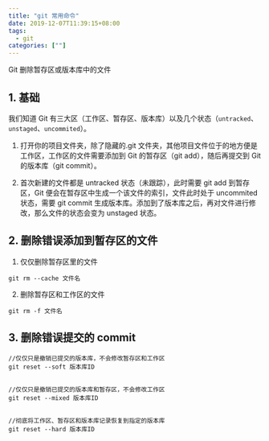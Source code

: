 ```yaml
---
title: "git 常用命令"
date: 2019-12-07T11:39:15+08:00
tags:
  - git
categories: [""]
---
```


Git 删除暂存区或版本库中的文件

<!--more-->

## 1. 基础

我们知道 Git 有三大区（工作区、暂存区、版本库）以及几个状态（`untracked`、`unstaged`、`uncommited`）。

1. 打开你的项目文件夹，除了隐藏的.git 文件夹，其他项目文件位于的地方便是工作区，工作区的文件需要添加到 Git 的暂存区（git add），随后再提交到 Git 的版本库（git commit）。

2. 首次新建的文件都是 untracked 状态（未跟踪），此时需要 git add 到暂存区，Git 便会在暂存区中生成一个该文件的索引，文件此时处于 uncommited 状态，需要 git commit 生成版本库。添加到了版本库之后，再对文件进行修改，那么文件的状态会变为 unstaged 状态。

## 2. 删除错误添加到暂存区的文件

1. 仅仅删除暂存区里的文件

```git
git rm --cache 文件名
```

2. 删除暂存区和工作区的文件

```git
git rm -f 文件名
```

## 3. 删除错误提交的 commit

```git
//仅仅只是撤销已提交的版本库，不会修改暂存区和工作区
git reset --soft 版本库ID


//仅仅只是撤销已提交的版本库和暂存区，不会修改工作区
git reset --mixed 版本库ID


//彻底将工作区、暂存区和版本库记录恢复到指定的版本库
git reset --hard 版本库ID
```
